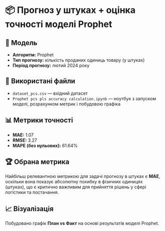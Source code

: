 # 📦 Прогноз у штуках + оцінка точності моделі Prophet

## 🧠 Модель
- **Алгоритм:** Prophet
- **Тип прогнозу:** кількість проданих одиниць товару (у штуках)
- **Період прогнозу:** лютий 2024 року

## 📁 Використані файли
- `dataset_pcs.csv` — вхідний датасет
- `Prophet pcs pls accuracy calculation.ipynb` — ноутбук з запуском моделі, розрахунком метрик і побудовою графіка

## 📊 Метрики точності
- **MAE:** 1.07  
- **RMSE:** 3.27  
- **MAPE (без нульових):** 61.64%

## 🏆 Обрана метрика
Найбільш релевантною метрикою для задачі прогнозу в штуках є **MAE**, оскільки вона показує абсолютну похибку в фізичних одиницях (штуках), що є критично важливим для прийняття рішень у сфері логістики та постачання.

## 📈 Візуалізація
Побудовано графік **План vs Факт** на основі результатів моделі Prophet.